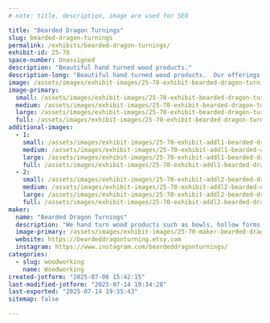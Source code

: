 ```yaml
---
# note: title, description, image are used for SEO

title: "Bearded Dragon Turnings"
slug: bearded-dragon-turnings
permalink: /exhibits/bearded-dragon-turnings/
exhibit-id: 25-70
space-number: Unassigned
description: "Beautiful hand turned wood products."
description-long: "Beautiful hand turned wood products.  Our offerings include bowls, hollow forms, tops and pens.  Our bowls and hollow forms are made from reclaimed wood from the central Florida area."
image: /assets/images/exhibit-images/25-70-exhibit-bearded-dragon-turnings-img-4018-large.jpeg
image-primary: 
  small: /assets/images/exhibit-images/25-70-exhibit-bearded-dragon-turnings-img-4018-small.jpeg
  medium: /assets/images/exhibit-images/25-70-exhibit-bearded-dragon-turnings-img-4018-medium.jpeg
  large: /assets/images/exhibit-images/25-70-exhibit-bearded-dragon-turnings-img-4018-large.jpeg
  full: /assets/images/exhibit-images/25-70-exhibit-bearded-dragon-turnings-img-4018-full.jpeg
additional-images: 
  - 1:
    small: /assets/images/exhibit-images/25-70-exhibit-addl1-bearded-dragon-turnings-img-4103-small.jpeg
    medium: /assets/images/exhibit-images/25-70-exhibit-addl1-bearded-dragon-turnings-img-4103-medium.jpeg
    large: /assets/images/exhibit-images/25-70-exhibit-addl1-bearded-dragon-turnings-img-4103-large.jpeg
    full: /assets/images/exhibit-images/25-70-exhibit-addl1-bearded-dragon-turnings-img-4103-full.jpeg
  - 2:
    small: /assets/images/exhibit-images/25-70-exhibit-addl2-bearded-dragon-turnings-img-4101-small.jpeg
    medium: /assets/images/exhibit-images/25-70-exhibit-addl2-bearded-dragon-turnings-img-4101-medium.jpeg
    large: /assets/images/exhibit-images/25-70-exhibit-addl2-bearded-dragon-turnings-img-4101-large.jpeg
    full: /assets/images/exhibit-images/25-70-exhibit-addl2-bearded-dragon-turnings-img-4101-full.jpeg
maker: 
  name: "Bearded Dragon Turnings"
  description: "We hand turn wood products such as bowls, hollow forms, tops and pens.  Our bowls and hollow forms are made from reclaimed wood from the central Florida area."
  image-primary: /assets/images/exhibit-images/25-70-maker-bearded-dragon-turnings-bearded-dragon-turnings-etsy-icon-b-medium.jpg
  website: https://beardeddragonturning.etsy.com
  instagram: https://www.instagram.com/beardeddragonturnings/
categories: 
  - slug: woodworking
    name: Woodworking
created-jotform: "2025-07-06 15:42:15"
last-modified-jotform: "2025-07-14 19:34:28"
last-exported: "2025-07-14 19:35:43"
sitemap: false

---
```

